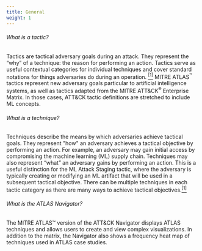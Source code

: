 ```yaml
---
title: General
weight: 1
---
```


###### What is a tactic?

Tactics are tactical adversary goals during an attack. They represent the “why” of a technique: the reason for performing an action.
Tactics serve as useful contextual categories for individual techniques and cover standard notations for things adversaries do during an operation.
[<sup>\[1\]</sup>][1] MITRE ATLAS<sup>&trade;</sup> tactics represent new adversary goals particular to artificial intelligence systems, as well as tactics adapted from the MITRE ATT&CK<sup>&reg;</sup> Enterprise Matrix.
In those cases, ATT&CK tactic definitions are stretched to include ML concepts.

###### What is a technique?

Techniques describe the means by which adversaries achieve tactical goals. They represent "how" an adversary achieves a tactical objective by performing an action.
For example, an adversary may gain initial access by compromising the machine learning (ML) supply chain. Techniques may also represent “what” an adversary gains by performing an action. This is a useful distinction for the ML Attack Staging tactic,
where the adversary is typically creating or modifying an ML artifact that will be used in a subsequent tactical objective.
There can be multiple techniques in each tactic category as there are many ways to achieve tactical objectives.[<sup>\[1\]</sup>][1]

###### What is the ATLAS Navigator?

The MITRE ATLAS™ version of the ATT&CK Navigator displays ATLAS techniques and allows users to create and view complex visualizations. In addition to the matrix, the Navigator also shows a frequency heat map of techniques used in ATLAS case studies.


 [1]: https://attack.mitre.org/docs/ATTACK_Design_and_Philosophy_March_2020.pdf "MITRE ATT&CK: Design and Philosophy"
